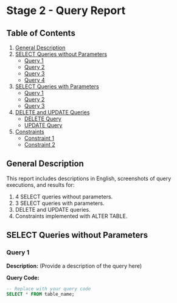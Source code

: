 # Stage 2 - Query Report

## Table of Contents
1. [General Description](#general-description)
2. [SELECT Queries without Parameters](#select-queries-without-parameters)
    - [Query 1](#query-1)
    - [Query 2](#query-2)
    - [Query 3](#query-3)
    - [Query 4](#query-4)
3. [SELECT Queries with Parameters](#select-queries-with-parameters)
    - [Query 1](#query-1-1)
    - [Query 2](#query-2-1)
    - [Query 3](#query-3-1)
4. [DELETE and UPDATE Queries](#delete-and-update-queries)
    - [DELETE Query](#delete-query)
    - [UPDATE Query](#update-query)
5. [Constraints](#constraints)
    - [Constraint 1](#constraint-1)
    - [Constraint 2](#constraint-2)

## General Description

This report includes descriptions in English, screenshots of query executions, and results for:

1. 4 SELECT queries without parameters.
2. 3 SELECT queries with parameters.
3. DELETE and UPDATE queries.
4. Constraints implemented with ALTER TABLE.

## SELECT Queries without Parameters

### Query 1
**Description:**
(Provide a description of the query here)

**Query Code:**
```sql
-- Replace with your query code
SELECT * FROM table_name;
